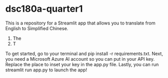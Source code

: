 # dsc180a-quarter1
This is a repository for a Streamlit app that allows you to translate from English to Simplified Chinese. 

1. The
2. T

To get started, go to your terminal and pip install -r requirements.txt. Next, you need a Microsoft Azure AI account so you can put in your API key. Replace the place to inset your key in the app.py file. Lastly, you can run streamlit run app.py to launch the app! 